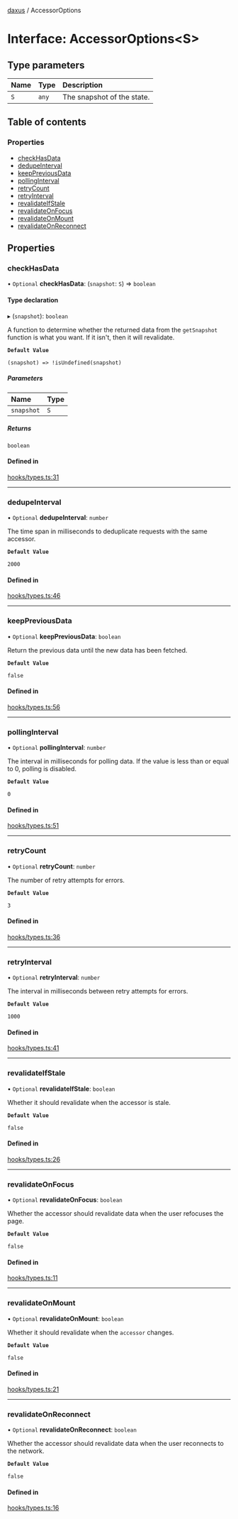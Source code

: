 [daxus](../README.md) / AccessorOptions

# Interface: AccessorOptions<S\>

## Type parameters

| Name | Type | Description |
| :------ | :------ | :------ |
| `S` | `any` | The snapshot of the state. |

## Table of contents

### Properties

- [checkHasData](AccessorOptions.md#checkhasdata)
- [dedupeInterval](AccessorOptions.md#dedupeinterval)
- [keepPreviousData](AccessorOptions.md#keeppreviousdata)
- [pollingInterval](AccessorOptions.md#pollinginterval)
- [retryCount](AccessorOptions.md#retrycount)
- [retryInterval](AccessorOptions.md#retryinterval)
- [revalidateIfStale](AccessorOptions.md#revalidateifstale)
- [revalidateOnFocus](AccessorOptions.md#revalidateonfocus)
- [revalidateOnMount](AccessorOptions.md#revalidateonmount)
- [revalidateOnReconnect](AccessorOptions.md#revalidateonreconnect)

## Properties

### checkHasData

• `Optional` **checkHasData**: (`snapshot`: `S`) => `boolean`

#### Type declaration

▸ (`snapshot`): `boolean`

A function to determine whether the returned data from the `getSnapshot` function is what you want. If it isn't, then it will revalidate.

**`Default Value`**

`(snapshot) => !isUndefined(snapshot)`

##### Parameters

| Name | Type |
| :------ | :------ |
| `snapshot` | `S` |

##### Returns

`boolean`

#### Defined in

[hooks/types.ts:31](https://github.com/jason89521/react-fetch/blob/6f430a6/src/lib/hooks/types.ts#L31)

___

### dedupeInterval

• `Optional` **dedupeInterval**: `number`

The time span in milliseconds to deduplicate requests with the same accessor.

**`Default Value`**

`2000`

#### Defined in

[hooks/types.ts:46](https://github.com/jason89521/react-fetch/blob/6f430a6/src/lib/hooks/types.ts#L46)

___

### keepPreviousData

• `Optional` **keepPreviousData**: `boolean`

Return the previous data until the new data has been fetched.

**`Default Value`**

`false`

#### Defined in

[hooks/types.ts:56](https://github.com/jason89521/react-fetch/blob/6f430a6/src/lib/hooks/types.ts#L56)

___

### pollingInterval

• `Optional` **pollingInterval**: `number`

The interval in milliseconds for polling data. If the value is less than or equal to 0, polling is disabled.

**`Default Value`**

`0`

#### Defined in

[hooks/types.ts:51](https://github.com/jason89521/react-fetch/blob/6f430a6/src/lib/hooks/types.ts#L51)

___

### retryCount

• `Optional` **retryCount**: `number`

The number of retry attempts for errors.

**`Default Value`**

`3`

#### Defined in

[hooks/types.ts:36](https://github.com/jason89521/react-fetch/blob/6f430a6/src/lib/hooks/types.ts#L36)

___

### retryInterval

• `Optional` **retryInterval**: `number`

The interval in milliseconds between retry attempts for errors.

**`Default Value`**

`1000`

#### Defined in

[hooks/types.ts:41](https://github.com/jason89521/react-fetch/blob/6f430a6/src/lib/hooks/types.ts#L41)

___

### revalidateIfStale

• `Optional` **revalidateIfStale**: `boolean`

Whether it should revalidate when the accessor is stale.

**`Default Value`**

`false`

#### Defined in

[hooks/types.ts:26](https://github.com/jason89521/react-fetch/blob/6f430a6/src/lib/hooks/types.ts#L26)

___

### revalidateOnFocus

• `Optional` **revalidateOnFocus**: `boolean`

Whether the accessor should revalidate data when the user refocuses the page.

**`Default Value`**

`false`

#### Defined in

[hooks/types.ts:11](https://github.com/jason89521/react-fetch/blob/6f430a6/src/lib/hooks/types.ts#L11)

___

### revalidateOnMount

• `Optional` **revalidateOnMount**: `boolean`

Whether it should revalidate when the `accessor` changes.

**`Default Value`**

`false`

#### Defined in

[hooks/types.ts:21](https://github.com/jason89521/react-fetch/blob/6f430a6/src/lib/hooks/types.ts#L21)

___

### revalidateOnReconnect

• `Optional` **revalidateOnReconnect**: `boolean`

Whether the accessor should revalidate data when the user reconnects to the network.

**`Default Value`**

`false`

#### Defined in

[hooks/types.ts:16](https://github.com/jason89521/react-fetch/blob/6f430a6/src/lib/hooks/types.ts#L16)

